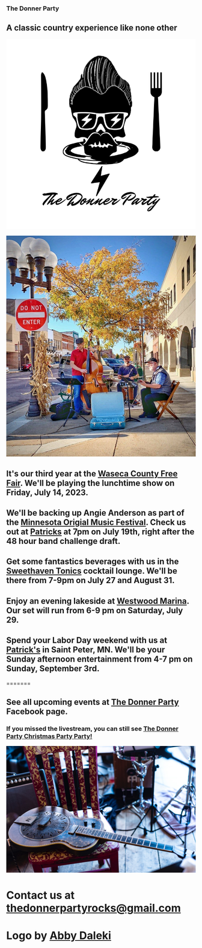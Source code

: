 ### The Donner Party
## A classic country experience like none other
![Donner Party](abbydonnerlogo.png)

![Busking in New Ulm, MN](Newulm.jpeg)


<!--## We'll be appearing at [Whit Wort Brewing](https://www.whitwortbrewing.com/) in Gibbon, MN from 8-10 pm on Saturday, April 8, 2023.

## Great tunes and great drinks at [The Flame](https://www.facebook.com/theflamebarandgrill/) in St. Peter, MN from 7-10 pm on Saturday, April 22, 2023.

## Come see us with Angie Anderson at [The Coffee Hag](https://www.facebook.com/thecoffeehag) in Mankato, MN from 12-2 pm on Sunday, April 23, 2023.-->

## It's our third year at the [Waseca County Free Fair](https://www.wasecacountyfreefair.com/). We'll be playing the lunchtime show on Friday, July 14, 2023.

## We'll be backing up Angie Anderson as part of the [Minnesota Origial Music Festival](https://mnomf.org/). Check us out at [Patricks](https://patricksfood.com/) at 7pm on July 19th, right after the 48 hour band challenge draft.

## Get some fantastics beverages with us in the [Sweethaven Tonics](https://www.sweethaventonics.com/cocktail-lounge) cocktail lounge. We'll be there from 7-9pm on July 27 and August 31.

## Enjoy an evening lakeside at [Westwood Marina](https://www.westwoodmarina.com/). Our set will run from 6-9 pm on Saturday, July 29.

## Spend your Labor Day weekend with us at [Patrick's](https://patricksfood.com/) in Saint Peter, MN. We'll be your Sunday afternoon entertainment from 4-7 pm on Sunday, September 3rd.
=======
## See all upcoming events at [The Donner Party](https://www.facebook.com/thedonnerpartyrocks) Facebook page.

### If you missed the livestream, you can still see [The Donner Party Christmas Party Party!](https://www.youtube.com/watch?v=iRwR2ySIA-g&t=1s)

![Mule](mule.jpg)
# Contact us at <thedonnerpartyrocks@gmail.com>
# Logo by [Abby Daleki](www.abbydaleki.com)
<!--
## Welcome to GitHub Pages

You can use the [editor on GitHub](https://github.com/thedonnerpartyrocks/thedonnerpartyrocks.github.io/edit/master/README.md) to maintain and preview the content for your website in Markdown files.

Whenever you commit to this repository, GitHub Pages will run [Jekyll](https://jekyllrb.com/) to rebuild the pages in your site, from the content in your Markdown files.

### Markdown

Markdown is a lightweight and easy-to-use syntax for styling your writing. It includes conventions for

```markdown
Syntax highlighted code block

# Header 1
## Header 2
### Header 3

- Bulleted
- List

1. Numbered
2. List

**Bold** and _Italic_ and `Code` text

[Link](url) and ![Image](src)
```

For more details see [GitHub Flavored Markdown](https://guides.github.com/features/mastering-markdown/).

### Jekyll Themes

Your Pages site will use the layout and styles from the Jekyll theme you have selected in your [repository settings](https://github.com/thedonnerpartyrocks/thedonnerpartyrocks.github.io/settings). The name of this theme is saved in the Jekyll `_config.yml` configuration file.

### Support or Contact

Having trouble with Pages? Check out our [documentation](https://help.github.com/categories/github-pages-basics/) or [contact support](https://github.com/contact) and we’ll help you sort it out.

-->
